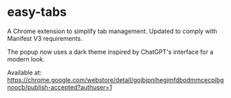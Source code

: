 # easy-tabs
A Chrome extension to simplify tab management. Updated to comply with Manifest
V3 requirements.

The popup now uses a dark theme inspired by ChatGPT's interface for a modern look.

Available at:
https://chrome.google.com/webstore/detail/gojbjpnihegjmfdbodmmcecpibgnoocb/publish-accepted?authuser=1
